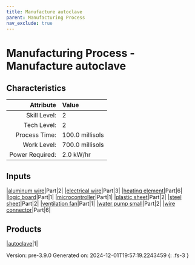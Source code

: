 ```yaml
---
title: Manufacture autoclave
parent: Manufacturing Process
nav_exclude: true
---
```

# Manufacturing Process - Manufacture autoclave


## Characteristics

| Attribute      | Value |
|--------:|:------|
|Skill Level:|2|
|Tech Level:|2|
|Process Time:|100.0 millisols|
|Work Level:|700.0 millisols|
|Power Required:|2.0 kW/hr|

## Inputs

|[aluminum wire](../part/aluminum-wire.html)|Part|2|
|[electrical wire](../part/electrical-wire.html)|Part|3|
|[heating element](../part/heating-element.html)|Part|6|
|[logic board](../part/logic-board.html)|Part|1|
|[microcontroller](../part/microcontroller.html)|Part|1|
|[plastic sheet](../part/plastic-sheet.html)|Part|2|
|[steel sheet](../part/steel-sheet.html)|Part|2|
|[ventilation fan](../part/ventilation-fan.html)|Part|1|
|[water pump small](../part/water-pump-small.html)|Part|2|
|[wire connector](../part/wire-connector.html)|Part|6|

## Products

|[autoclave](../part/autoclave.html)|1|


Version: pre-3.9.0 Generated on: 2024-12-01T19:57:19.2243459
{: .fs-3 }

